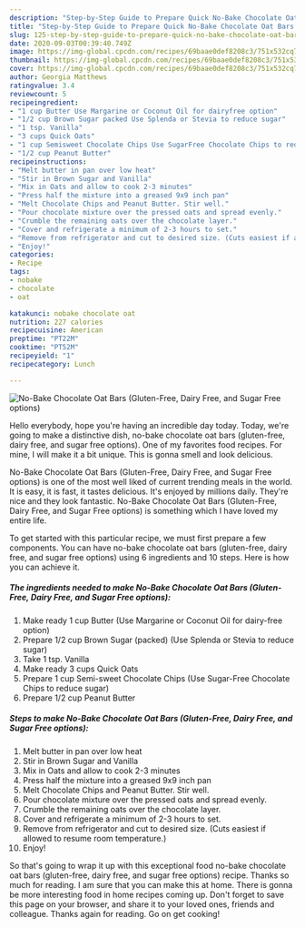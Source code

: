 ```yaml
---
description: "Step-by-Step Guide to Prepare Quick No-Bake Chocolate Oat Bars (Gluten-Free, Dairy Free, and Sugar Free options)"
title: "Step-by-Step Guide to Prepare Quick No-Bake Chocolate Oat Bars (Gluten-Free, Dairy Free, and Sugar Free options)"
slug: 125-step-by-step-guide-to-prepare-quick-no-bake-chocolate-oat-bars-gluten-free-dairy-free-and-sugar-free-options
date: 2020-09-03T00:39:40.749Z
image: https://img-global.cpcdn.com/recipes/69baae0def8208c3/751x532cq70/no-bake-chocolate-oat-bars-gluten-free-dairy-free-and-sugar-free-options-recipe-main-photo.jpg
thumbnail: https://img-global.cpcdn.com/recipes/69baae0def8208c3/751x532cq70/no-bake-chocolate-oat-bars-gluten-free-dairy-free-and-sugar-free-options-recipe-main-photo.jpg
cover: https://img-global.cpcdn.com/recipes/69baae0def8208c3/751x532cq70/no-bake-chocolate-oat-bars-gluten-free-dairy-free-and-sugar-free-options-recipe-main-photo.jpg
author: Georgia Matthews
ratingvalue: 3.4
reviewcount: 5
recipeingredient:
- "1 cup Butter Use Margarine or Coconut Oil for dairyfree option"
- "1/2 cup Brown Sugar packed Use Splenda or Stevia to reduce sugar"
- "1 tsp. Vanilla"
- "3 cups Quick Oats"
- "1 cup Semisweet Chocolate Chips Use SugarFree Chocolate Chips to reduce sugar"
- "1/2 cup Peanut Butter"
recipeinstructions:
- "Melt butter in pan over low heat"
- "Stir in Brown Sugar and Vanilla"
- "Mix in Oats and allow to cook 2-3 minutes"
- "Press half the mixture into a greased 9x9 inch pan"
- "Melt Chocolate Chips and Peanut Butter. Stir well."
- "Pour chocolate mixture over the pressed oats and spread evenly."
- "Crumble the remaining oats over the chocolate layer."
- "Cover and refrigerate a minimum of 2-3 hours to set."
- "Remove from refrigerator and cut to desired size. (Cuts easiest if allowed to resume room temperature.)"
- "Enjoy!"
categories:
- Recipe
tags:
- nobake
- chocolate
- oat

katakunci: nobake chocolate oat 
nutrition: 227 calories
recipecuisine: American
preptime: "PT22M"
cooktime: "PT52M"
recipeyield: "1"
recipecategory: Lunch

---
```



![No-Bake Chocolate Oat Bars (Gluten-Free, Dairy Free, and Sugar Free options)](https://img-global.cpcdn.com/recipes/69baae0def8208c3/751x532cq70/no-bake-chocolate-oat-bars-gluten-free-dairy-free-and-sugar-free-options-recipe-main-photo.jpg)

Hello everybody, hope you're having an incredible day today. Today, we're going to make a distinctive dish, no-bake chocolate oat bars (gluten-free, dairy free, and sugar free options). One of my favorites food recipes. For mine, I will make it a bit unique. This is gonna smell and look delicious.



No-Bake Chocolate Oat Bars (Gluten-Free, Dairy Free, and Sugar Free options) is one of the most well liked of current trending meals in the world. It is easy, it is fast, it tastes delicious. It's enjoyed by millions daily. They're nice and they look fantastic. No-Bake Chocolate Oat Bars (Gluten-Free, Dairy Free, and Sugar Free options) is something which I have loved my entire life.


To get started with this particular recipe, we must first prepare a few components. You can have no-bake chocolate oat bars (gluten-free, dairy free, and sugar free options) using 6 ingredients and 10 steps. Here is how you can achieve it.

<!--inarticleads1-->

##### The ingredients needed to make No-Bake Chocolate Oat Bars (Gluten-Free, Dairy Free, and Sugar Free options):

1. Make ready 1 cup Butter (Use Margarine or Coconut Oil for dairy-free option)
1. Prepare 1/2 cup Brown Sugar (packed) (Use Splenda or Stevia to reduce sugar)
1. Take 1 tsp. Vanilla
1. Make ready 3 cups Quick Oats
1. Prepare 1 cup Semi-sweet Chocolate Chips (Use Sugar-Free Chocolate Chips to reduce sugar)
1. Prepare 1/2 cup Peanut Butter




<!--inarticleads2-->

##### Steps to make No-Bake Chocolate Oat Bars (Gluten-Free, Dairy Free, and Sugar Free options):

1. Melt butter in pan over low heat
1. Stir in Brown Sugar and Vanilla
1. Mix in Oats and allow to cook 2-3 minutes
1. Press half the mixture into a greased 9x9 inch pan
1. Melt Chocolate Chips and Peanut Butter. Stir well.
1. Pour chocolate mixture over the pressed oats and spread evenly.
1. Crumble the remaining oats over the chocolate layer.
1. Cover and refrigerate a minimum of 2-3 hours to set.
1. Remove from refrigerator and cut to desired size. (Cuts easiest if allowed to resume room temperature.)
1. Enjoy!




So that's going to wrap it up with this exceptional food no-bake chocolate oat bars (gluten-free, dairy free, and sugar free options) recipe. Thanks so much for reading. I am sure that you can make this at home. There is gonna be more interesting food in home recipes coming up. Don't forget to save this page on your browser, and share it to your loved ones, friends and colleague. Thanks again for reading. Go on get cooking!

